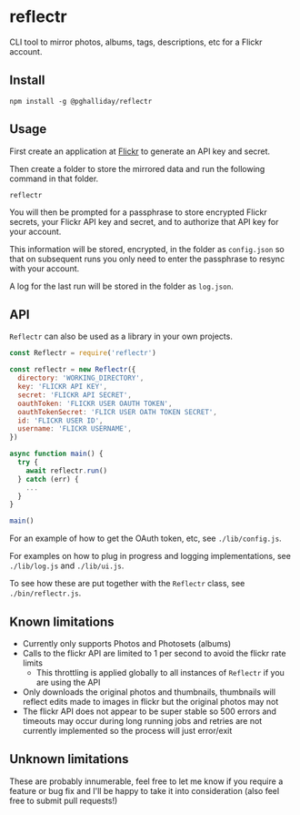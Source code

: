# reflectr

CLI tool to mirror photos, albums, tags, descriptions, etc for a Flickr account.

## Install

```
npm install -g @pghalliday/reflectr
```

## Usage

First create an application at [Flickr](https://www.flickr.com/services/apps/) to generate an API key and secret.

Then create a folder to store the mirrored data and run the following command in that folder.

```
reflectr
```

You will then be prompted for a passphrase to store encrypted Flickr secrets, your Flickr API key and secret, and to authorize that API key for your account.

This information will be stored, encrypted, in the folder as `config.json` so that on subsequent runs you only need to enter the passphrase to resync with your account.

A log for the last run will be stored in the folder as `log.json`.

## API

`Reflectr` can also be used as a library in your own projects.

```javascript
const Reflectr = require('reflectr')

const reflectr = new Reflectr({
  directory: 'WORKING_DIRECTORY',
  key: 'FLICKR API KEY',
  secret: 'FLICKR API SECRET',
  oauthToken: 'FLICKR USER OAUTH TOKEN',
  oauthTokenSecret: 'FLICR USER OATH TOKEN SECRET',
  id: 'FLICKR USER ID',
  username: 'FLICKR USERNAME',
})

async function main() {
  try {
    await reflectr.run()
  } catch (err) {
    ...
  }
}

main()
```

For an example of how to get the OAuth token, etc, see `./lib/config.js`.

For examples on how to plug in progress and logging implementations, see `./lib/log.js` and `./lib/ui.js`.

To see how these are put together with the `Reflectr` class, see `./bin/reflectr.js`.

## Known limitations

- Currently only supports Photos and Photosets (albums)
- Calls to the flickr API are limited to 1 per second to avoid the flickr rate limits
  - This throttling is applied globally to all instances of `Reflectr` if you are using the API
- Only downloads the original photos and thumbnails, thumbnails will reflect edits made to images in flickr but the original photos may not
- The flickr API does not appear to be super stable so 500 errors and timeouts may occur during long running jobs and retries are not currently implemented so the process will just error/exit

## Unknown limitations

These are probably innumerable, feel free to let me know if you require a feature or bug fix and I'll be happy to take it into consideration (also feel free to submit pull requests!)
